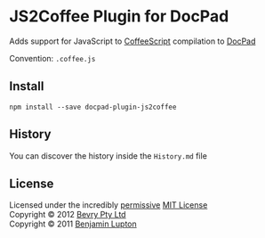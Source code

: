 # JS2Coffee Plugin for DocPad
Adds support for JavaScript to [CoffeeScript](http://coffeescript.org/) compilation to [DocPad](https://docpad.org)

Convention:  `.coffee.js`


## Install

```
npm install --save docpad-plugin-js2coffee
```


## History
You can discover the history inside the `History.md` file


## License
Licensed under the incredibly [permissive](http://en.wikipedia.org/wiki/Permissive_free_software_licence) [MIT License](http://creativecommons.org/licenses/MIT/)
<br/>Copyright &copy; 2012 [Bevry Pty Ltd](http://bevry.me)
<br/>Copyright &copy; 2011 [Benjamin Lupton](http://balupton.com)